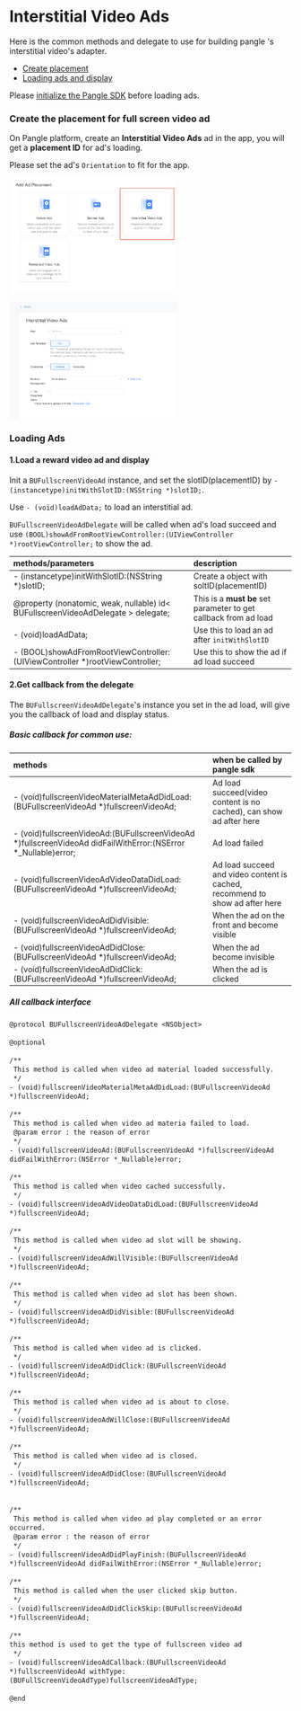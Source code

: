 # Interstitial Video Ads

Here is the common methods and delegate to use for building pangle 's interstitial video's adapter.

  * [Create placement](#start/create_placement)
  * [Loading ads and display](#start/fullscreen_ad_load)


Please [initialize the Pangle SDK](1_prerequisites_initialize) before loading ads.


<a name="start/create_placement"></a>
### Create the placement for full screen video ad
On Pangle platform, create an **Interstitial Video Ads** ad in the app, you will get a **placement ID** for ad's loading.

Please set the ad's `Orientation` to fit for the app.

<img src="pics/fullscreen_add.png" alt="drawing" width="300"/>  <br>

<img src="pics/fullscreen_set.png" alt="drawing" width="300"/>

<a name="start/fullscreen_ad_load"></a>
### Loading Ads


#### 1.Load a reward video ad and display

Init a `BUFullscreenVideoAd` instance, and set the slotID(placementID) by `- (instancetype)initWithSlotID:(NSString *)slotID;`.

Use `- (void)loadAdData;` to load an interstitial ad.

`BUFullscreenVideoAdDelegate` will be called when ad's load succeed and use `(BOOL)showAdFromRootViewController:(UIViewController *)rootViewController;` to show the ad.

| methods/parameters | description |
| :--- | :--- |
| - (instancetype)initWithSlotID:(NSString *)slotID; | Create a object with soltID(placementID) |
| @property (nonatomic, weak, nullable) id< BUFullscreenVideoAdDelegate > delegate; | This is a **must be** set parameter to get callback from ad load|
| - (void)loadAdData; | Use this to load an ad after `initWithSlotID` |
| - (BOOL)showAdFromRootViewController:(UIViewController *)rootViewController; | Use this to show the ad if ad load succeed |




#### 2.Get callback from the delegate

The `BUFullscreenVideoAdDelegate`'s instance you set in the ad load, will give you the callback of load and display status.

##### Basic callback for common use:

| methods | when be called by pangle sdk |
| :--- | :--- |
| - (void)fullscreenVideoMaterialMetaAdDidLoad:(BUFullscreenVideoAd *)fullscreenVideoAd; | Ad load succeed(video content is no cached), can show ad after here |
| - (void)fullscreenVideoAd:(BUFullscreenVideoAd *)fullscreenVideoAd didFailWithError:(NSError *_Nullable)error; | Ad load failed |
| - (void)fullscreenVideoAdVideoDataDidLoad:(BUFullscreenVideoAd *)fullscreenVideoAd; | Ad load succeed and video content is cached, recommend to show ad after here |
| - (void)fullscreenVideoAdDidVisible:(BUFullscreenVideoAd *)fullscreenVideoAd; | When the ad on the front and become visible  |
| - (void)fullscreenVideoAdDidClose:(BUFullscreenVideoAd *)fullscreenVideoAd; | When the ad become invisible |
| - (void)fullscreenVideoAdDidClick:(BUFullscreenVideoAd *)fullscreenVideoAd; | When the ad is clicked |

##### All callback interface

```obj-c
@protocol BUFullscreenVideoAdDelegate <NSObject>

@optional

/**
 This method is called when video ad material loaded successfully.
 */
- (void)fullscreenVideoMaterialMetaAdDidLoad:(BUFullscreenVideoAd *)fullscreenVideoAd;

/**
 This method is called when video ad materia failed to load.
 @param error : the reason of error
 */
- (void)fullscreenVideoAd:(BUFullscreenVideoAd *)fullscreenVideoAd didFailWithError:(NSError *_Nullable)error;

/**
 This method is called when video cached successfully.
 */
- (void)fullscreenVideoAdVideoDataDidLoad:(BUFullscreenVideoAd *)fullscreenVideoAd;

/**
 This method is called when video ad slot will be showing.
 */
- (void)fullscreenVideoAdWillVisible:(BUFullscreenVideoAd *)fullscreenVideoAd;

/**
 This method is called when video ad slot has been shown.
 */
- (void)fullscreenVideoAdDidVisible:(BUFullscreenVideoAd *)fullscreenVideoAd;

/**
 This method is called when video ad is clicked.
 */
- (void)fullscreenVideoAdDidClick:(BUFullscreenVideoAd *)fullscreenVideoAd;

/**
 This method is called when video ad is about to close.
 */
- (void)fullscreenVideoAdWillClose:(BUFullscreenVideoAd *)fullscreenVideoAd;

/**
 This method is called when video ad is closed.
 */
- (void)fullscreenVideoAdDidClose:(BUFullscreenVideoAd *)fullscreenVideoAd;


/**
 This method is called when video ad play completed or an error occurred.
 @param error : the reason of error
 */
- (void)fullscreenVideoAdDidPlayFinish:(BUFullscreenVideoAd *)fullscreenVideoAd didFailWithError:(NSError *_Nullable)error;

/**
 This method is called when the user clicked skip button.
 */
- (void)fullscreenVideoAdDidClickSkip:(BUFullscreenVideoAd *)fullscreenVideoAd;

/**
this method is used to get the type of fullscreen video ad
 */
- (void)fullscreenVideoAdCallback:(BUFullscreenVideoAd *)fullscreenVideoAd withType:(BUFullScreenVideoAdType)fullscreenVideoAdType;

@end

```
